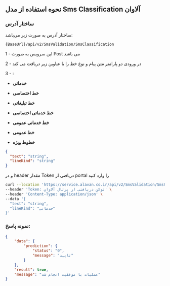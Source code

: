 ## نحوه استفاده از مدل Sms Classification آلاوان

### ساختار آدرس
ساختار آدرس به صورت زیر می‌باشد:

```Text
{BaseUrl}/api/v2/SmsValidation/SmsClassification
```

1 - این سرویس به صورت Post می باشد 

2 - در ورودی دو پارامتر متن پیام و نوع خط را با عناوین زیر دریافت می کند

3 - :
- **خدماتی**
  
- **خط اختصاصی**

- **خط تبلیغاتی**

- **خط خدماتی اختصاصی**

- **خط خدماتی عمومی**

- **خط عمومی**

- **خطوط ویژه**

```json
{
  "text": "string",
  "lineKind": "string"
}
```

و در header مقدار Token دریافتی از portal را وارد کنید

```bash
curl --location 'https://service.alavan.co.ir/api/v2/SmsValidation/SmsClassification' \
--header 'Token: توکن دریافتی از پرتال آلاوان' \
--header 'Content-Type: application/json' \
--data '{
  "text": "string",
  "lineKind": "خدماتی"
}'
```

### نمونه پاسخ:

```json
{
    "data": {
        "prediction": {
            "status": "0",
            "message": "تایید"
        }
    },
    "result": true,
    "message": "عملیات با موفقیت انجام شد"
}
```

